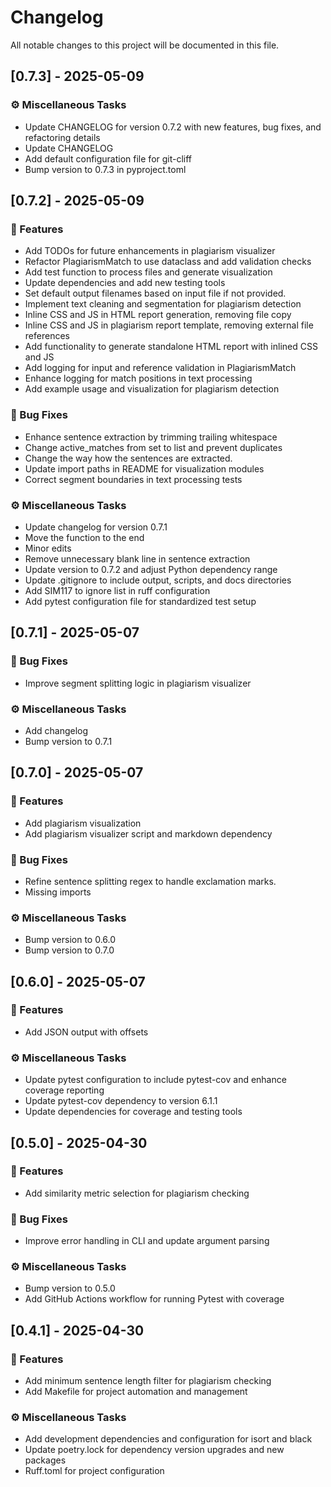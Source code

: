 # Changelog

All notable changes to this project will be documented in this file.

## [0.7.3] - 2025-05-09

### ⚙️ Miscellaneous Tasks

- Update CHANGELOG for version 0.7.2 with new features, bug fixes, and refactoring details
- Update CHANGELOG
- Add default configuration file for git-cliff
- Bump version to 0.7.3 in pyproject.toml

## [0.7.2] - 2025-05-09

### 🚀 Features

- Add TODOs for future enhancements in plagiarism visualizer
- Refactor PlagiarismMatch to use dataclass and add validation checks
- Add test function to process files and generate visualization
- Update dependencies and add new testing tools
- Set default output filenames based on input file if not provided.
- Implement text cleaning and segmentation for plagiarism detection
- Inline CSS and JS in HTML report generation, removing file copy
- Inline CSS and JS in plagiarism report template, removing external file references
- Add functionality to generate standalone HTML report with inlined CSS and JS
- Add logging for input and reference validation in PlagiarismMatch
- Enhance logging for match positions in text processing
- Add example usage and visualization for plagiarism detection

### 🐛 Bug Fixes

- Enhance sentence extraction by trimming trailing whitespace
- Change active_matches from set to list and prevent duplicates
- Change the way how the sentences are extracted.
- Update import paths in README for visualization modules
- Correct segment boundaries in text processing tests

### ⚙️ Miscellaneous Tasks

- Update changelog for version 0.7.1
- Move the function to the end
- Minor edits
- Remove unnecessary blank line in sentence extraction
- Update version to 0.7.2 and adjust Python dependency range
- Update .gitignore to include output, scripts, and docs directories
- Add SIM117 to ignore list in ruff configuration
- Add pytest configuration file for standardized test setup

## [0.7.1] - 2025-05-07

### 🐛 Bug Fixes

- Improve segment splitting logic in plagiarism visualizer

### ⚙️ Miscellaneous Tasks

- Add changelog
- Bump version to 0.7.1

## [0.7.0] - 2025-05-07

### 🚀 Features

- Add plagiarism visualization
- Add plagiarism visualizer script and markdown dependency

### 🐛 Bug Fixes

- Refine sentence splitting regex to handle exclamation marks.
- Missing imports

### ⚙️ Miscellaneous Tasks

- Bump version to 0.6.0
- Bump version to 0.7.0

## [0.6.0] - 2025-05-07

### 🚀 Features

- Add JSON output with offsets

### ⚙️ Miscellaneous Tasks

- Update pytest configuration to include pytest-cov and enhance coverage reporting
- Update pytest-cov dependency to version 6.1.1
- Update dependencies for coverage and testing tools

## [0.5.0] - 2025-04-30

### 🚀 Features

- Add similarity metric selection for plagiarism checking

### 🐛 Bug Fixes

- Improve error handling in CLI and update argument parsing

### ⚙️ Miscellaneous Tasks

- Bump version to 0.5.0
- Add GitHub Actions workflow for running Pytest with coverage

## [0.4.1] - 2025-04-30

### 🚀 Features

- Add minimum sentence length filter for plagiarism checking
- Add Makefile for project automation and management

### ⚙️ Miscellaneous Tasks

- Add development dependencies and configuration for isort and black
- Update poetry.lock for dependency version upgrades and new packages
- Ruff.toml for project configuration

<!-- generated by git-cliff -->
